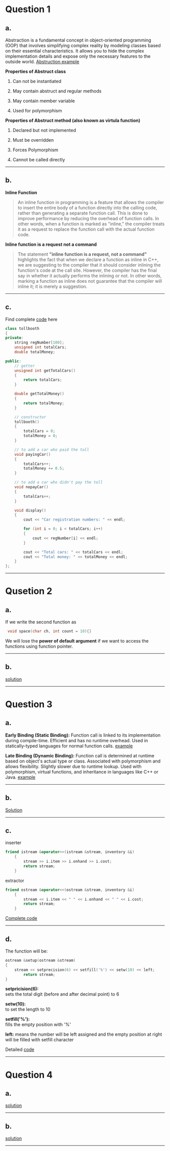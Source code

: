 # Question 1

## a.

Abstraction is a fundamental concept in object-oriented programming (OOP) that involves simplifying complex reality by modeling classes based on their essential characteristics. It allows you to hide the complex implementation details and expose only the necessary features to the outside world. [Abstruction example](/2020-21/A/solution1/1a.cpp)

**Properties of Abstruct class**
1. Can not be instantiated

2. May contain abstruct and regular methods

3. May contain member variable

4. Used for polymorphism

**Properties of Abstruct method (also known as virtula function)**
1. Declared but not implemented

2. Must be overridden

3. Forces Polymorphism

4. Cannot be called directly

---
## b.
**Inline Function**
>An inline function in programming is a feature that allows the compiler to insert the entire body of a function directly into the calling code, rather than generating a separate function call. This is done to improve performance by reducing the overhead of function calls. In other words, when a function is marked as "inline," the compiler treats it as a request to replace the function call with the actual function code.

**Inline function is a request not a command**
>The statement **"inline function is a request, not a command"** highlights the fact that when we declare a function as inline in C++, we are suggesting to the compiler that it should consider inlining the function's code at the call site. However, the compiler has the final say in whether it actually performs the inlining or not. In other words, marking a function as inline does not guarantee that the compiler will inline it; it is merely a suggestion.
---
## c.
Find complete [code](/2020-21/A/solution1/1c.cpp) here

```c++
class tollbooth
{
private:
    string regNumber[100];
    unsigned int totalCars;
    double totalMoney;

public:
    // getter
    unsigned int getTotalCars()
    {
        return totalCars;
    }

    double getTotalMoney()
    {
        return totalMoney;
    }

    // constructor
    tollbooth()
    {
        totalCars = 0;
        totalMoney = 0;
    }

    // to add a car who paid the toll
    void payingCar()
    {
        totalCars++;
        totalMoney += 0.5;
    }

    // to add a car who didn't pay the toll
    void nopayCar()
    {
        totalCars++;
    }

    void display()
    {
        cout << "Car registration numbers: " << endl;

        for (int i = 0; i < totalCars; i++)
        {
            cout << regNumber[i] << endl;
        }

        cout << "Total cars: " << totalCars << endl;
        cout << "Total money: " << totalMoney << endl;
    }
};
```
---

# Qusetion 2

## a.

If we write the second function as 
```c++
 void space(char ch, int count = 10){}
 ```

We will lose the **power of default argument** if we want to access the functions using function pointer.

---
## b.
[solution](/2020-21/A/solution1/2b.cpp)

---
# Question 3

## a.
**Early Binding (Static Binding):** Function call is linked to its implementation during compile-time. Efficient and has no runtime overhead. Used in statically-typed languages for normal function calls.
[example](/2020-21/A/solution1/3a_1.cpp)

**Late Binding (Dynamic Binding):** Function call is determined at runtime based on object's actual type or class. Associated with polymorphism and allows flexibility. Slightly slower due to runtime lookup. Used with polymorphism, virtual functions, and inheritance in languages like C++ or Java.
[example](/2020-21/A/solution1/3a_2.cpp)

---
## b.

[Solution](/2020-21/A/solution1/3b.cpp)

---
## c.

inserter
```c++
friend istream &operator>>(istream &stream, inventory &i)
    {
        stream >> i.item >> i.onhand >> i.cost;
        return stream;
    }
```

extractor
```c++
friend ostream &operator<<(ostream &stream, inventory &i)
    {
        stream << i.item << " " << i.onhand << " " << i.cost;
        return stream;
    }
```
[Complete code](/2020-21/A/solution1/3c.cpp)

---
## d.
The function will be:
```c++
ostream &setup(ostream &stream)
{
    stream << setprecision(6) << setfill('%') << setw(10) << left;
        return stream;
}
```

**setpricision(6):**\
sets the total digit (before and after decimal point) to 6

**setw(10):**\
to set the length to 10

**setfill('%'):**\
fills the empty position with '%'

**left:**
means the number will be left assigned and the empty position at right will be filled with setfill character

Detailed [code](/2020-21/A/solution1/3d.cpp)

---
# Question 4
## a.
[solution](/2020-21/A/solution1/4a.cpp)

---
## b.
[solution](/2020-21/A/solution1/4b.cpp)

---
